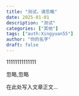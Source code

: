 ```yaml
---
title: "测试，请忽略"
date: 2025-01-01
description: "测试"
categories: ["其他"]
tags: ["auth:Xingyuan55"]
author: "你的名字"
draft: false
---
```


11111111111111

忽略,忽略

在此处写入文章正文...

<!--


支持 Markdown 格式，语法请参考：https://markdown.com.cn/basic-syntax/

注意：每段间应该空一行，例如

✅正确示例：

## 标题

第一行

第二行

❌错误示例：

## 标题
第一行
第二行
-->